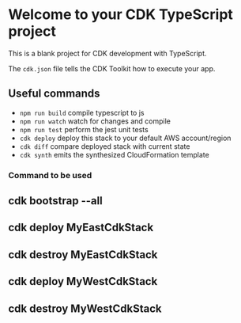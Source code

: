 # Welcome to your CDK TypeScript project

This is a blank project for CDK development with TypeScript.

The `cdk.json` file tells the CDK Toolkit how to execute your app.

## Useful commands

* `npm run build`   compile typescript to js
* `npm run watch`   watch for changes and compile
* `npm run test`    perform the jest unit tests
* `cdk deploy`      deploy this stack to your default AWS account/region
* `cdk diff`        compare deployed stack with current state
* `cdk synth`       emits the synthesized CloudFormation template

### Command to be used
## cdk bootstrap --all
## cdk deploy MyEastCdkStack
## cdk destroy MyEastCdkStack
## cdk deploy MyWestCdkStack
## cdk destroy MyWestCdkStack
